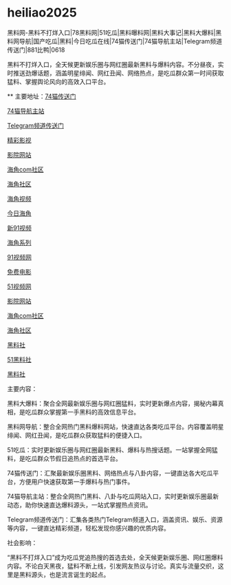 # heiliao2025
黑料网-黑料不打烊入口|78黑料网|51吃瓜|黑料曝料网|黑料大事记|黑料大爆料|黑料网导航|国产吃瓜|黑料|今日吃瓜在线|74猫传送门|74猫导航主站|Telegram频道传送门|881比鸭|0618

黑料不打烊入口，全天候更新娱乐圈与网红圈最新黑料与爆料内容。不分昼夜，实时推送劲爆话题，涵盖明星绯闻、网红丑闻、网络热点，是吃瓜群众第一时间获取猛料、掌握舆论风向的高效入口平台。

** 主要地址：<a href="https://74mao.com/">74猫传送门</a>

<a href="https://74mao.com/">74猫导航主站</a>

<a href="https://74mao.com/">Telegram频道传送门</a>

<a href="https://hj-216.pages.dev/">精彩影视</a>

<a href="https://hj-218.pages.dev/">影院网站</a>

<a href="https://hj-219.pages.dev/">海角com社区</a>

<a href="https://hj-224.pages.dev/">海角社区</a>

<a href="https://hj-225.pages.dev/">海角视频</a>

<a href="https://hj-229.pages.dev/">今日海角</a>

<a href="https://hj-152.pages.dev/">新91视频</a>

<a href="https://hj-156.pages.dev/">海角系列</a>

<a href="https://hj-686.pages.dev/">91视频网</a>

<a href="https://hj-689.pages.dev/">免费电影</a>

<a href="https://hj-1301.pages.dev/">51视频网</a>

<a href="https://hj-218.pages.dev/">影院网站</a>

<a href="https://hj-219.pages.dev/">海角com社区</a>

<a href="https://hj-224.pages.dev/">海角社区</a>

<a href="https://hls-15.pages.dev/">黑料社</a>

<a href="https://hls-17.pages.dev/">51黑料社</a>

<a href="https://hls-19.pages.dev/">黑料社</a>

主要内容：

黑料大爆料：聚合全网最新娱乐圈与网红圈猛料，实时更新爆点内容，揭秘内幕真相，是吃瓜群众掌握第一手黑料的高效信息平台。

黑料网导航：整合全网热门黑料爆料网站，快速直达各类吃瓜平台。内容覆盖明星绯闻、网红丑闻，是吃瓜群众获取猛料的便捷入口。

51吃瓜：实时更新娱乐圈与网红圈最新黑料、爆料与热搜话题。一站掌握全网猛料，是吃瓜群众节假日追热点的首选平台。

74猫传送门：汇聚最新娱乐圈黑料、网络热点与八卦内容，一键直达各大吃瓜平台，方便用户快速获取第一手爆料与热门事件。

74猫导航主站：整合全网热门黑料、八卦与吃瓜网站入口，实时更新娱乐圈最新动态，助你快速直达爆料源头，一站式掌握热点资讯。

Telegram频道传送门：汇集各类热门Telegram频道入口，涵盖资讯、娱乐、资源等内容，一键直达精彩频道，轻松发现你感兴趣的优质内容。

社会影响：

“黑料不打烊入口”成为吃瓜党追热搜的首选去处，全天候更新娱乐圈、网红圈爆料内容。不论白天黑夜，猛料不断上线，引发网友热议与讨论。真实与流量交织，这里是黑料源头，也是流言诞生的起点。
